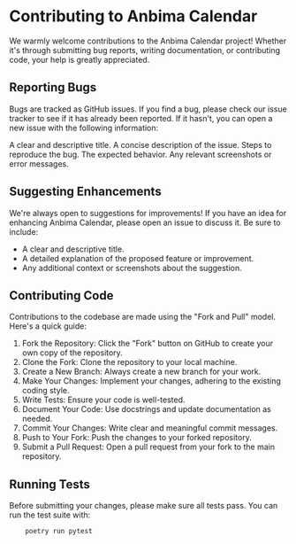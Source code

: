 # Contributing to Anbima Calendar
We warmly welcome contributions to the Anbima Calendar project! Whether it's through submitting bug reports, writing documentation, or contributing code, your help is greatly appreciated.

## Reporting Bugs
Bugs are tracked as GitHub issues. If you find a bug, please check our issue tracker to see if it has already been reported. If it hasn't, you can open a new issue with the following information:

A clear and descriptive title.
A concise description of the issue.
Steps to reproduce the bug.
The expected behavior.
Any relevant screenshots or error messages.

## Suggesting Enhancements
We're always open to suggestions for improvements! If you have an idea for enhancing Anbima Calendar, please open an issue to discuss it. Be sure to include:

- A clear and descriptive title.
- A detailed explanation of the proposed feature or improvement.
- Any additional context or screenshots about the suggestion.

## Contributing Code
Contributions to the codebase are made using the "Fork and Pull" model. Here's a quick guide:

1. Fork the Repository: Click the "Fork" button on GitHub to create your own copy of the repository.
2. Clone the Fork: Clone the repository to your local machine.
3. Create a New Branch: Always create a new branch for your work.
4. Make Your Changes: Implement your changes, adhering to the existing coding style.
5. Write Tests: Ensure your code is well-tested.
6. Document Your Code: Use docstrings and update documentation as needed.
7. Commit Your Changes: Write clear and meaningful commit messages.
8. Push to Your Fork: Push the changes to your forked repository.
9. Submit a Pull Request: Open a pull request from your fork to the main repository.

## Running Tests
Before submitting your changes, please make sure all tests pass. You can run the test suite with:

```bash
    poetry run pytest
```